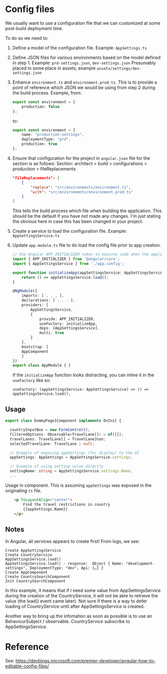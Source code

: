 # Config files

We usually want to use a configuration file that we can customized at some post-build deployment time.

To do so we need to:

1.  Define a model of the configuration file.
    Example: `AppSettings.ts`
2.  Define JSON files for various environments based on the model defined in step 1.
    Example: `prd-settings.json`, `dev-settings.json`
    Presumably placed in some place in assets, example `assets/settings/dev-settings.json` 
3.  Enhance `environment.ts` and `environment.prod.ts`.
    This is to provide a point of reference which JSON we would be using from step 2 during the build process.
    Example, from:
    ```ts
    export const environment = {
        production: false
    };
    ```
    to:
    ```ts
    export const environment = {
        name: "production-settings",
        deploymentType: "prd",
        production: true
    };

    ```
4.  Ensure that configuration for the project in `angular.json` file for the section is as follows:
    Section: architect > build > configurations > production > fileReplacements
    ```json
    "fileReplacements": [
        {
            "replace": "src/environments/environment.ts",
            "with": "src/environments/environment.prod.ts"
        }
    ]
    ```
    This tells the build process which file when building the application.
    This should be the default if you have not made any changes.
    I'm just stating the obvious here in case this has been changed in your project.

5.  Create a service to load the configuration file.
    Example: `AppSettingsService.ts`

6.  Update `app.module.ts` file to do load the config file prior to app creation.

    ```ts
    // Use Angular APP_INITIALIZER token to execute code when the application is initialized. 
    import { APP_INITIALIZER } from '@angular/core';
    import { AppSettingsService } from './app.config';

    export function initializeApp(appSettingsService: AppSettingsService) {
        return () => appSettingsService.load();
    }

    @NgModule({
        imports: [ , , , ],
        declarations: [ . . . ],
        providers: [
            AppSettingsService,
            { 
                provide: APP_INITIALIZER,
                useFactory: initializeApp,
                deps: [AppSettingsService], 
                multi: true 
            }
        ],
        bootstrap: [
        AppComponent
        ]
    })
    export class AppModule { }
    ```

    If the `initializeApp` function looks distracting, you can inline it in the `useFactory` like so:
    
    `useFactory: (appSettingsService: AppSettingsService) => () => appSettingsService.load(),` 
    

## Usage

```ts
export class DummyPage1Component implements OnInit {

  countryInputBox = new FormControl();
  filteredOptions: Observable<TravelLane[]> = of([]);
  travelLanes: TravelLane[] = TravelLaneJson;
  selectedTravelLane: TravelLane | null;

  // Example of exposing appSettings (for display) to the UI
  appSettings: AppSettings = AppSettingsService.settings;

  // Example of using setting value directly
  settingName: string = AppSettingsService.settings.Name;
  ...
```

Usage in component.
This is assuming `appSettings` was exposed in the originating `ts` file.

```html
    <p fxLayoutAlign="center">
        Find the travel restrictions in country
        {{appSettings.Name}}
    </p>
```


## Notes

In Angular, all services appears to create first! 
From logs, we see:

```logs
Create AppSettingsService 
Create CountryService 
AppSettingsService.load() 
AppSettingsService.load() - response:  Object { Name: "development-settings", DeploymentType: "dev", Api: {…} }
Create AppComponent 
Create CountrySearchComponent
Init CountrySearchComponent
```

In this example, it means that if I need some value from AppSettingsService during the creation of the CountryService, 
it will not be able to retrieve the value (the load() event came later).
Not sure if there is a way to defer loading of CountryService until after AppSettingsService is created.

Another way to bring up the infomation as soon as possible is to use an BehaviourSubject / observable.
CountryService subscribe to AppSettingsService.

# Reference

See: https://devblogs.microsoft.com/premier-developer/angular-how-to-editable-config-files/

